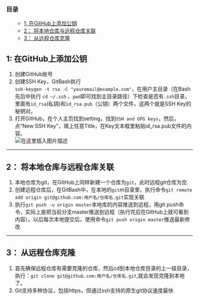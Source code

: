 <p></p><div class="toc"><h3><a name="t0"></a>目录</h3><ul><ul><li><a href="#1__GitHub_3" rel="nofollow" target="_self">1:  在GitHub上添加公钥</a></li><li><a href="#2__11" rel="nofollow" target="_self">2： 将本地仓库与远程仓库关联</a></li><li><a href="#3__17" rel="nofollow" target="_self">3： 从远程仓库克隆</a></li></ul></ul></div><p></p>
<h2><a name="t1"></a><a id="1__GitHub_3" target="_blank"></a>1:  在GitHub上添加公钥</h2>
<ol>
<li>创建GitHub账号</li>
<li>创建SSH Key，GitBash执行<br>
<code>ssh-keygen -t rsa -C "youremail@example.com"</code>，在用户主目录（在Bash先后中执行 <code>cd ~/.ssh</code> 、<code>pwd</code>即可找到主目录路径）下检查是否有<code>.ssh</code>目录，里面有<code>id_rsa</code>(私钥)和<code>id_rsa.pub</code>（公钥）两个文件，这两个就是SSH Key的秘钥对。</li>
<li>打开GitHub，在个人主页找到setting，找到<code>SSH and GPG keys</code>，然后，点“New SSH Key”，填上任意Title，在Key文本框里粘贴id_rsa.pub文件的内容。<br>
<img src="https://img-blog.csdn.net/20181024165249624?watermark/2/text/aHR0cHM6Ly9ibG9nLmNzZG4ubmV0L2xpbGlsdW5p/font/5a6L5L2T/fontsize/400/fill/I0JBQkFCMA==/dissolve/70" alt="在这里插入图片描述"></li>
</ol>
<hr>
<h2><a name="t2"></a><a id="2__11" target="_blank"></a>2： 将本地仓库与远程仓库关联</h2>
<ol>
<li>本地仓库为git，在GitHub上同样新建一个仓库为<code>git</code>，此时远程git仓库为空.</li>
<li>创建远程仓库后，在GitBash中，在本地的<code>git</code>m目录里，执行命令<code>git remote add origin git@github.com:用户名/仓库名.git</code>实现关联</li>
<li>执行<code>git push -u origin master</code>本地库的内容推送到远程，用git push命令，实际上是把当前分支master推送到远程（执行完后在GitHub上就可看到内容）。以后每次本地提交后，使用命令<code>git push origin master</code>推送最新修改</li>
</ol>
<hr>
<h2><a name="t3"></a><a id="3__17" target="_blank"></a>3： 从远程仓库克隆</h2>
<ol>
<li>首先确保远程仓库有需要克隆的仓库，然后cd到本地仓库目录的上一级目录，执行：<code>git clone git@github.com:用户名/仓库名.git</code>,就会发现克隆到本地了。</li>
<li>Git支持多种协议，包括https，但通过ssh支持的原生git协议速度最快</li>
</ol>
